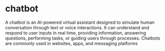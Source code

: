 # chatbot
A chatbot is an AI-powered virtual assistant designed to simulate human conversation through text or voice interactions. It can understand and respond to user inputs in real time, providing information, answering questions, performing tasks, or guiding users through processes. Chatbots are commonly used in websites, apps, and messaging platforms 
